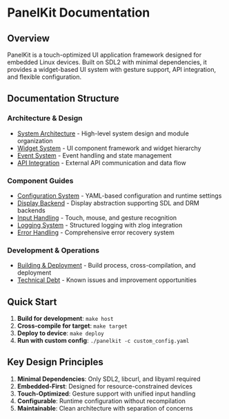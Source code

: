 # PanelKit Documentation

## Overview

PanelKit is a touch-optimized UI application framework designed for embedded Linux devices. Built on SDL2 with minimal dependencies, it provides a widget-based UI system with gesture support, API integration, and flexible configuration.

## Documentation Structure

### Architecture & Design
- [System Architecture](ARCHITECTURE.md) - High-level system design and module organization
- [Widget System](WIDGETS.md) - UI component framework and widget hierarchy
- [Event System](EVENTS.md) - Event handling and state management
- [API Integration](API.md) - External API communication and data flow

### Component Guides
- [Configuration System](CONFIGURATION.md) - YAML-based configuration and runtime settings
- [Display Backend](DISPLAY.md) - Display abstraction supporting SDL and DRM backends
- [Input Handling](INPUT.md) - Touch, mouse, and gesture recognition
- [Logging System](LOGGING.md) - Structured logging with zlog integration
- [Error Handling](ERROR_HANDLING.md) - Comprehensive error recovery system

### Development & Operations
- [Building & Deployment](DEPLOYMENT.md) - Build process, cross-compilation, and deployment
- [Technical Debt](TECH_DEBT.md) - Known issues and improvement opportunities

## Quick Start

1. **Build for development**: `make host`
2. **Cross-compile for target**: `make target`
3. **Deploy to device**: `make deploy`
4. **Run with custom config**: `./panelkit -c custom_config.yaml`

## Key Design Principles

1. **Minimal Dependencies**: Only SDL2, libcurl, and libyaml required
2. **Embedded-First**: Designed for resource-constrained devices
3. **Touch-Optimized**: Gesture support with unified input handling
4. **Configurable**: Runtime configuration without recompilation
5. **Maintainable**: Clean architecture with separation of concerns